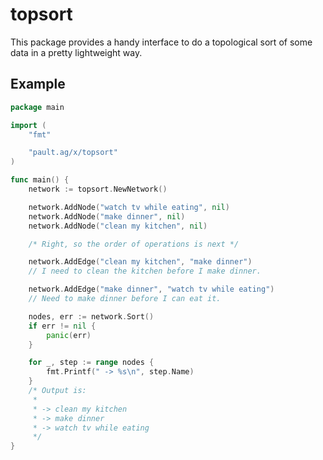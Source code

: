 topsort
=======

This package provides a handy interface to do a topological sort of
some data in a pretty lightweight way.

Example
-------

```go
package main

import (
	"fmt"

	"pault.ag/x/topsort"
)

func main() {
	network := topsort.NewNetwork()

	network.AddNode("watch tv while eating", nil)
	network.AddNode("make dinner", nil)
	network.AddNode("clean my kitchen", nil)

	/* Right, so the order of operations is next */

	network.AddEdge("clean my kitchen", "make dinner")
	// I need to clean the kitchen before I make dinner.

	network.AddEdge("make dinner", "watch tv while eating")
	// Need to make dinner before I can eat it.

	nodes, err := network.Sort()
	if err != nil {
		panic(err)
	}

	for _, step := range nodes {
		fmt.Printf(" -> %s\n", step.Name)
	}
	/* Output is:
	 *
	 * -> clean my kitchen
	 * -> make dinner
	 * -> watch tv while eating
	 */
}
```
